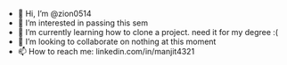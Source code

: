 - 👋 Hi, I’m @zion0514
- 👀 I’m interested in passing this sem
- 🌱 I’m currently learning how to clone a project. need it for my degree :(
- 💞️ I’m looking to collaborate on nothing at this moment
- 📫 How to reach me: linkedin.com/in/manjit4321

<!---
zion0514/zion0514 is a ✨ special ✨ repository because its `README.md` (this file) appears on your GitHub profile.
You can click the Preview link to take a look at your changes.
--->
